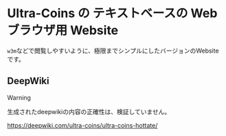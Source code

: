 # Ultra-Coins の テキストベースの Web ブラウザ用 Website

`w3m`などで閲覧しやすいように、極限までシンプルにしたバージョンのWebsiteです。

## DeepWiki

> [!WARNING]
> 生成されたdeepwikiの内容の正確性は、検証していません。

https://deepwiki.com/ultra-coins/ultra-coins-hottate/
